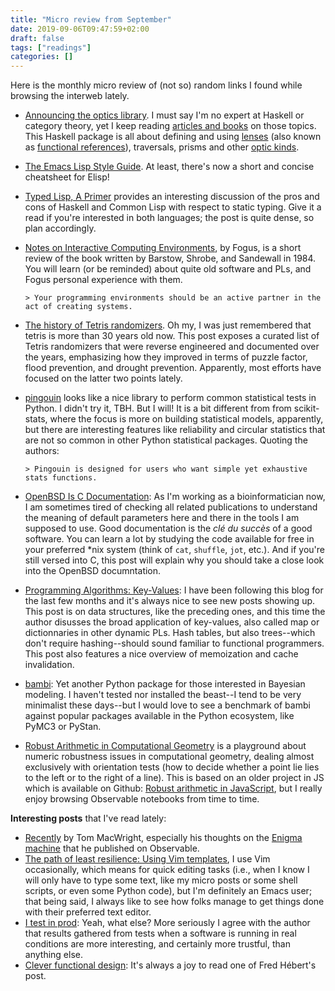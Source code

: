 ```yaml
---
title: "Micro review from September"
date: 2019-09-06T09:47:59+02:00
draft: false
tags: ["readings"]
categories: []
---
```


Here is the monthly micro review of (not so) random links I found while browsing the interweb lately.

<!--more-->

- [Announcing the optics library](https://www.well-typed.com/blog/2019/09/announcing-the-optics-library/). I must say I'm no expert at Haskell or category theory, yet I keep reading [articles and books](/post/category-theory/) on those topics. This Haskell package is all about defining and using [lenses](https://en.wikibooks.org/wiki/Haskell/Lenses_and_functional_references) (also known as [functional references](https://www.schoolofhaskell.com/school/to-infinity-and-beyond/pick-of-the-week/a-little-lens-starter-tutorial)), traversals, prisms and other [optic kinds](https://medium.com/@gcanti/introduction-to-optics-lenses-and-prisms-3230e73bfcfe).

- [The Emacs Lisp Style Guide](https://github.com/bbatsov/emacs-lisp-style-guide/blob/master/README.md). At least, there's now a short and concise cheatsheet for Elisp!

- [Typed Lisp, A Primer](https://alhassy.github.io/TypedLisp/) provides an interesting discussion of the pros and cons of Haskell and Common Lisp with respect to static typing. Give it a read if you're interested in both languages; the post is quite dense, so plan accordingly.

- [Notes on Interactive Computing Environments](http://blog.fogus.me/2019/04/03/notes-on-interactive-computing-environments/), by Fogus, is a short review of the book written by Barstow, Shrobe, and Sandewall in 1984. You will learn (or be reminded) about quite old software and PLs, and Fogus personal experience with them.

      > Your programming environments should be an active partner in the act of creating systems.

- [The history of Tetris randomizers](https://simon.lc/the-history-of-tetris-randomizers). Oh my, I was just remembered that tetris is more than 30 years old now. This post exposes a curated list of Tetris randomizers that were reverse engineered and documented over the years, emphasizing how they improved in terms of puzzle factor, flood prevention, and drought prevention. Apparently, most efforts have focused on the latter two points lately.

- [pingouin](https://pingouin-stats.org) looks like a nice library to perform common statistical tests in Python. I didn't try it, TBH. But I will! It is a bit different from from scikit-stats, where the focus is more on building statistical models, apparently, but there are interesting features like reliability and circular statistics that are not so common in other Python statistical packages. Quoting the authors:

      > Pingouin is designed for users who want simple yet exhaustive stats functions.

- [OpenBSD Is C Documentation](https://dev.to/apotheon/openbsd-is-c-documentation-3gd1): As I'm working as a bioinformatician now, I am sometimes tired of checking all related publications to understand the meaning of default parameters here and there in the tools I am supposed to use. Good documentation is the _clé du succès_ of a good software. You can learn a lot by studying the code available for free in your preferred \*nix system (think of `cat`, `shuffle`, `jot`, etc.). And if you're still versed into C, this post will explain why you should take a close look into the OpenBSD documntation.

- [Programming Algorithms: Key-Values](http://lisp-univ-etc.blogspot.com/2019/08/programming-algorithms-key-values.html?m=1): I have been following this blog for the last few months and it's always nice to see new posts showing up. This post is on data structures, like the preceding ones, and this time the author disusses the broad application of key-values, also called map or dictionnaries in other dynamic PLs. Hash tables, but also trees--which don't require hashing--should sound familiar to functional programmers. This post also features a nice overview of memoization and cache invalidation.

- [bambi](https://github.com/bambinos/bambi/blob/master/README.md): Yet another Python package for those interested in Bayesian modeling. I haven't tested nor installed the beast--I tend to be very minimalist these days--but I would love to see a benchmark of bambi against popular packages available in the Python ecosystem, like PyMC3 or PyStan.

- [Robust Arithmetic in Computational Geometry](https://observablehq.com/@mourner/non-robust-arithmetic-as-art) is a playground about numeric robustness issues in computational geometry, dealing almost exclusively with orientation tests (how to decide whether a point lie lies to the left or to the right of a line). This is based on an older project in JS which is available on Github: [Robust arithmetic in JavaScript](https://github.com/mikolalysenko/robust-arithmetic-notes), but I really enjoy browsing Observable notebooks from time to time.

**Interesting posts** that I've read lately:

- [Recently](https://macwright.org/2019/09/02/recently.html) by Tom MacWright, especially his thoughts on the [Enigma machine](https://observablehq.com/@tmcw/enigma-machine) that he published on Observable.
- [The path of least resilience: Using Vim templates](http://brendandawes.com/blog/vim-templates), I use Vim occasionally, which means for quick editing tasks (i.e., when I know I will only have to type some text, like my micro posts or some shell scripts, or even some Python code), but I'm definitely an Emacs user; that being said, I always like to see how folks manage to get things done with their preferred text editor.
- [I test in prod](https://increment.com/testing/i-test-in-production/): Yeah, what else? More seriously I agree with the author that results gathered from tests when a software is running in real conditions are more interesting, and certainly more trustful, than anything else.
- [Clever functional design](http://ferd.ca/clever-functional-design.html): It's always a joy to read one of Fred Hébert's post.
